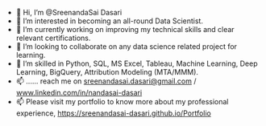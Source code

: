 - 👋 Hi, I’m @SreenandaSai Dasari          
- 👀 I’m interested in becoming an all-round Data Scientist.           
- 🌱 I’m currently working on improving my technical skills and clear relevant certifications.       
- 💞️ I’m looking to collaborate on any data science related project for learning.         
- 💞️ I’m skilled in Python, SQL, MS Excel, Tableau, Machine Learning, Deep Learning, BigQuery, Attribution Modeling (MTA/MMM).  
- 📫 ...... reach me on sreenandasai.dasari@gmail.com / www.linkedin.com/in/nandasai-dasari   
- 📫 Please visit my portfolio to know more about my professional experience, https://sreenandasai-dasari.github.io/Portfolio 
   
 
  
<!---   
SreenandaSai-Dasari/SreenandaSai-Dasari is a ✨ special ✨ repository because its `README.md` (this file) appears on your GitHub profile.
You can click the Preview link to take a look at your changes.
--->
